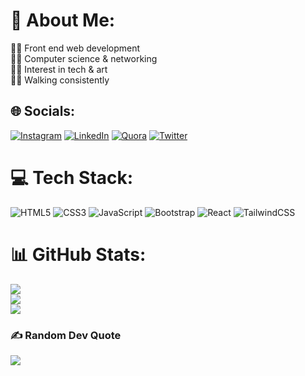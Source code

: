 # 💫 About Me:
🐱‍💻 Front end web development<br>🐱‍👓 Computer science & networking<br>🐱‍🚀 Interest in tech & art<br>🐱‍👤 Walking consistently


## 🌐 Socials:
[![Instagram](https://img.shields.io/badge/Instagram-%23E4405F.svg?logo=Instagram&logoColor=white)](https://instagram.com/im.fajar_) [![LinkedIn](https://img.shields.io/badge/LinkedIn-%230077B5.svg?logo=linkedin&logoColor=white)](https://linkedin.com/in/mohamad-fajar-nur-khasani-91825a209) [![Quora](https://img.shields.io/badge/Quora-%23B92B27.svg?logo=Quora&logoColor=white)](https://quora.com/profile/Mohamad-Fajar) [![Twitter](https://img.shields.io/badge/Twitter-%231DA1F2.svg?logo=Twitter&logoColor=white)](https://twitter.com/mohfajarnk) 

# 💻 Tech Stack:
![HTML5](https://img.shields.io/badge/html5-%23E34F26.svg?style=for-the-badge&logo=html5&logoColor=white) ![CSS3](https://img.shields.io/badge/css3-%231572B6.svg?style=for-the-badge&logo=css3&logoColor=white) ![JavaScript](https://img.shields.io/badge/javascript-%23323330.svg?style=for-the-badge&logo=javascript&logoColor=%23F7DF1E) ![Bootstrap](https://img.shields.io/badge/bootstrap-%23563D7C.svg?style=for-the-badge&logo=bootstrap&logoColor=white) ![React](https://img.shields.io/badge/react-%2320232a.svg?style=for-the-badge&logo=react&logoColor=%2361DAFB) ![TailwindCSS](https://img.shields.io/badge/tailwindcss-%2338B2AC.svg?style=for-the-badge&logo=tailwind-css&logoColor=white) 	
# 📊 GitHub Stats:
![](https://github-readme-stats.vercel.app/api?username=mhmdfjr&theme=nightowl&hide_border=true&include_all_commits=true&count_private=true)<br/>
![](https://github-readme-streak-stats.herokuapp.com/?user=mhmdfjr&theme=nightowl&hide_border=true)<br/>
![](https://github-readme-stats.vercel.app/api/top-langs/?username=mhmdfjr&theme=nightowl&hide_border=true&include_all_commits=true&count_private=true&layout=compact)

### ✍️ Random Dev Quote
![](https://quotes-github-readme.vercel.app/api?type=horizontal&theme=tokyonight)

<!-- Proudly created with GPRM ( https://gprm.itsvg.in ) -->
